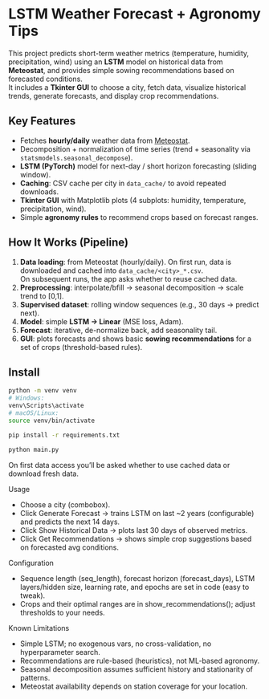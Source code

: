 # LSTM Weather Forecast + Agronomy Tips

This project predicts short-term weather metrics (temperature, humidity, precipitation, wind) using an **LSTM** model on historical data from **Meteostat**, and provides simple sowing recommendations based on forecasted conditions.  
It includes a **Tkinter GUI** to choose a city, fetch data, visualize historical trends, generate forecasts, and display crop recommendations.

## Key Features
- Fetches **hourly/daily** weather data from [Meteostat](https://meteostat.net/).
- Decomposition + normalization of time series (trend + seasonality via `statsmodels.seasonal_decompose`).
- **LSTM (PyTorch)** model for next-day / short horizon forecasting (sliding window).
- **Caching**: CSV cache per city in `data_cache/` to avoid repeated downloads.
- **Tkinter GUI** with Matplotlib plots (4 subplots: humidity, temperature, precipitation, wind).
- Simple **agronomy rules** to recommend crops based on forecast ranges.

## How It Works (Pipeline)
1. **Data loading**: from Meteostat (hourly/daily). On first run, data is downloaded and cached into `data_cache/<city>_*.csv`.  
   On subsequent runs, the app asks whether to reuse cached data.
2. **Preprocessing**: interpolate/bfill → seasonal decomposition → scale trend to [0,1].
3. **Supervised dataset**: rolling window sequences (e.g., 30 days → predict next).
4. **Model**: simple **LSTM → Linear** (MSE loss, Adam).
5. **Forecast**: iterative, de-normalize back, add seasonality tail.
6. **GUI**: plots forecasts and shows basic **sowing recommendations** for a set of crops (threshold-based rules).

## Install
```bash
python -m venv venv
# Windows:
venv\Scripts\activate
# macOS/Linux:
source venv/bin/activate

pip install -r requirements.txt

python main.py
```

On first data access you’ll be asked whether to use cached data or download fresh data.

Usage
- Choose a city (combobox).
- Click Generate Forecast → trains LSTM on last ~2 years (configurable) and predicts the next 14 days.
- Click Show Historical Data → plots last 30 days of observed metrics.
- Click Get Recommendations → shows simple crop suggestions based on forecasted avg conditions.

Configuration
- Sequence length (seq_length), forecast horizon (forecast_days), LSTM layers/hidden size, learning rate, and epochs are set in code (easy to tweak).
- Crops and their optimal ranges are in show_recommendations(); adjust thresholds to your needs.

Known Limitations
- Simple LSTM; no exogenous vars, no cross-validation, no hyperparameter search.
- Recommendations are rule-based (heuristics), not ML-based agronomy.
- Seasonal decomposition assumes sufficient history and stationarity of patterns.
- Meteostat availability depends on station coverage for your location.

